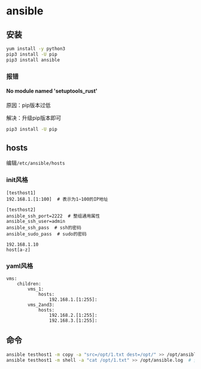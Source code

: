# ansible

## 安装

``` bash
yum install -y python3
pip3 install -U pip
pip3 install ansible
```

### 报错

#### No module named 'setuptools_rust'

原因：pip版本过低

解决：升级pip版本即可

``` bash
pip3 install -U pip 
```



## hosts

编辑`/etc/ansible/hosts`

### init风格

``` config
[testhost1]
192.168.1.[1:100]  # 表示为1~100的IP地址

[testhost2]
ansible_ssh_port=2222  # 整组通用属性
ansible_ssh_user=admin
ansible_ssh_pass  # ssh的密码
ansible_sudo_pass  # sudo的密码

192.168.1.10
host[a-z]
```

### yaml风格

``` config
vms:
    children:
        vms_1:
            hosts:
                192.168.1.[1:255]:
        vms_2and3:
            hosts:
                192.168.2.[1:255]:
                192.168.3.[1:255]:
```

## 命令

``` bash
ansible testhost1 -m copy -a "src=/opt/1.txt dest=/opt/" >> /opt/ansible.log  # 将本机文件1.txt拷贝到 testhost1主机中
ansible testhost1 -m shell -a "cat /opt/1.txt" >> /opt/ansible.log  # 查看testhost1主机上 /opt/1.txt 文件
```